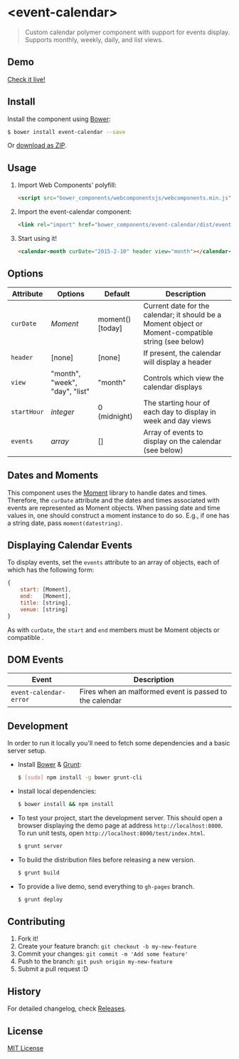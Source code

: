 # &lt;event-calendar&gt;

> Custom calendar polymer component with support for events display. Supports monthly, weekly, daily, and list views.

## Demo

[Check it live!](http://JoppeSchwartz.github.io/event-calendar)

## Install

Install the component using [Bower](http://bower.io/):

```sh
$ bower install event-calendar --save
```

Or [download as ZIP](https://github.com/JoppeSchwartz/event-calendar/archive/master.zip).

## Usage

1. Import Web Components' polyfill:

    ```html
    <script src="bower_components/webcomponentsjs/webcomponents.min.js"></script>
    ```

2. Import the event-calendar component:

    ```html
    <link rel="import" href="bower_components/event-calendar/dist/event-calendar.html">
    ```

3. Start using it!

    ```html
    <calendar-month curDate="2015-2-10" header view="month"></calendar-month>
    ```

## Options

Attribute     | Options     | Default          | Description
---           | ---         | ---              | ---
`curDate`     | *Moment*    | moment() [today] | Current date for the calendar; it should be a Moment object or Moment-compatible string (see below)
`header`			| [none]			| [none]			     | If present, the calendar will display a header
`view`				| "month", "week", "day", "list" | "month" | Controls which view the calendar displays
`startHour`	  | *integer*   |	0 (midnight)     | The starting hour of each day to display in week and day views
`events`      | *array*     | []               | Array of events to display on the calendar (see below) 


## Dates and Moments
This component uses the [Moment](http://momentjs.com/) library to handle dates and times. Therefore, the `curDate` attribute and the dates and times associated with events are represented as Moment objects. When passing date and time values in, one should construct a moment instance to do so. E.g., if one has a string date, pass `moment(datestring)`.

## Displaying Calendar Events
To display events, set the `events` attribute to an array of objects, each of which has the following form:

```javascript
{
    start: [Moment],
    end:   [Moment],
    title: [string],
    venue: [string]
}
```
As with `curDate`, the `start` and `end` members must be Moment objects or compatible . 


## DOM Events

Event                  | Description
---                    | ---
`event-calendar-error` | Fires when an malformed event is passed to the calendar

## Development

In order to run it locally you'll need to fetch some dependencies and a basic server setup.

* Install [Bower](http://bower.io/) & [Grunt](http://gruntjs.com/):

    ```sh
    $ [sudo] npm install -g bower grunt-cli
    ```

* Install local dependencies:

    ```sh
    $ bower install && npm install
    ```

* To test your project, start the development server. This should open a browser displaying the demo page at address `http://localhost:8000`. To run unit tests, open `http://localhost:8000/test/index.html`.

    ```sh
    $ grunt server
    ```

* To build the distribution files before releasing a new version.

    ```sh
    $ grunt build
    ```

* To provide a live demo, send everything to `gh-pages` branch.

    ```sh
    $ grunt deploy
    ```

## Contributing

1. Fork it!
2. Create your feature branch: `git checkout -b my-new-feature`
3. Commit your changes: `git commit -m 'Add some feature'`
4. Push to the branch: `git push origin my-new-feature`
5. Submit a pull request :D

## History

For detailed changelog, check [Releases](https://github.com/JoppeSchwartz/event-calendar/releases).

## License

[MIT License](http://opensource.org/licenses/MIT)
